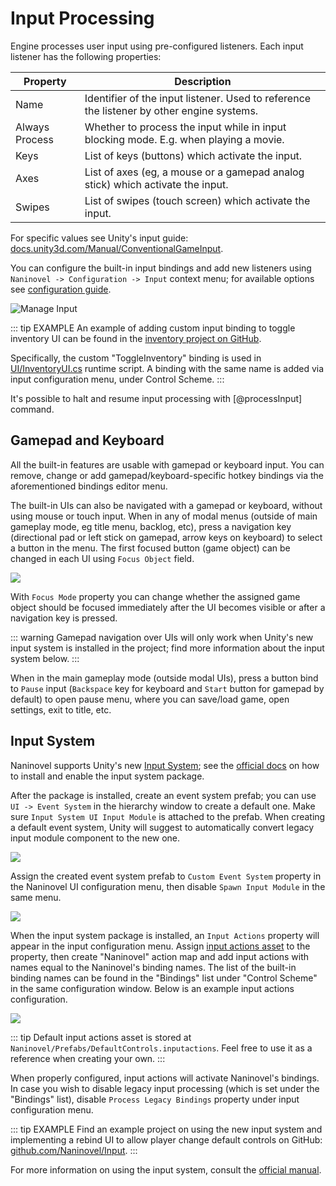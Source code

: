 # Input Processing

Engine processes user input using pre-configured listeners. Each input listener has the following properties:

Property | Description
--- | ---
Name | Identifier of the input listener. Used to reference the listener by other engine systems.
Always Process | Whether to process the input while in input blocking mode. E.g. when playing a movie.
Keys | List of keys (buttons) which activate the input.
Axes | List of axes (eg, a mouse or a gamepad analog stick) which activate the input.
Swipes | List of swipes (touch screen) which activate the input.

For specific values see Unity's input guide: [docs.unity3d.com/Manual/ConventionalGameInput](https://docs.unity3d.com/Manual/ConventionalGameInput.html).

You can configure the built-in input bindings and add new listeners using `Naninovel -> Configuration -> Input` context menu; for available options see [configuration guide](/guide/configuration.md#input).

![Manage Input](https://i.gyazo.com/2f97539323c9fc36124e286856a36f84.png)

::: tip EXAMPLE
An example of adding custom input binding to toggle inventory UI can be found in the [inventory project on GitHub](https://github.com/Naninovel/Inventory).

Specifically, the custom "ToggleInventory" binding is used in [UI/InventoryUI.cs](https://github.com/Naninovel/Inventory/blob/master/Assets/NaninovelInventory/Runtime/UI/InventoryUI.cs#L215) runtime script. A binding with the same name is added via input configuration menu, under Control Scheme.
:::

It's possible to halt and resume input processing with [@processInput] command.

## Gamepad and Keyboard

All the built-in features are usable with gamepad or keyboard input. You can remove, change or add gamepad/keyboard-specific hotkey bindings via the aforementioned bindings editor menu.

The built-in UIs can also be navigated with a gamepad or keyboard, without using mouse or touch input. When in any of modal menus (outside of main gameplay mode, eg title menu, backlog, etc), press a navigation key (directional pad or left stick on gamepad, arrow keys on keyboard) to select a button in the menu. The first focused button (game object) can be changed in each UI using `Focus Object` field.

![](https://i.gyazo.com/809d4c423d1696a075d5fb73370d48fa.png)

With `Focus Mode` property you can change whether the assigned game object should be focused immediately after the UI becomes visible or after a navigation key is pressed.

::: warning
Gamepad navigation over UIs will only work when Unity's new input system is installed in the project; find more information about the input system below.
:::

When in the main gameplay mode (outside modal UIs), press a button bind to `Pause` input (`Backspace` key for keyboard and `Start` button for gamepad by default) to open pause menu, where you can save/load game, open settings, exit to title, etc.

## Input System

Naninovel supports Unity's new [Input System](https://blogs.unity3d.com/2019/10/14/introducing-the-new-input-system/); see the [official docs](https://docs.unity3d.com/Packages/com.unity.inputsystem@1.5/manual/Installation.html) on how to install and enable the input system package.

After the package is installed, create an event system prefab; you can use `UI -> Event System` in the hierarchy window to create a default one. Make sure `Input System UI Input Module` is attached to the prefab. When creating a default event system, Unity will suggest to automatically convert legacy input module component to the new one.

![](https://i.gyazo.com/965b87f8585cb31ae2452f19882bdab7.png)

Assign the created event system prefab to `Custom Event System` property in the Naninovel UI configuration menu, then disable `Spawn Input Module` in the same menu.

![](https://i.gyazo.com/b06177545022b8816e342b984afecaea.png)

When the input system package is installed, an `Input Actions` property will appear in the input configuration menu. Assign [input actions asset](https://docs.unity3d.com/Packages/com.unity.inputsystem@1.0/manual/ActionAssets.html?q=input%20actions%20asset) to the property, then create "Naninovel" action map and add input actions with names equal to the Naninovel's binding names. The list of the built-in binding names can be found in the "Bindings" list under "Control Scheme" in the same configuration window. Below is an example input actions configuration.

![](https://i.gyazo.com/07fb5702badd3e698c3533f28585a15b.png)

::: tip
Default input actions asset is stored at `Naninovel/Prefabs/DefaultControls.inputactions`. Feel free to use it as a reference when creating your own.
:::

When properly configured, input actions will activate Naninovel's bindings. In case you wish to disable legacy input processing (which is set under the "Bindings" list), disable `Process Legacy Bindings` property under input configuration menu.

::: tip EXAMPLE
Find an example project on using the new input system and implementing a rebind UI to allow player change default controls on GitHub: [github.com/Naninovel/Input](https://github.com/Naninovel/Input).
:::

For more information on using the input system, consult the [official manual](https://docs.unity3d.com/Packages/com.unity.inputsystem@latest).
